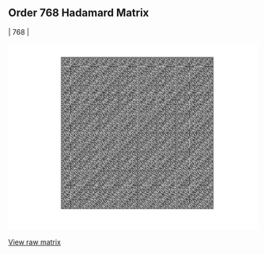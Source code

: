 ## Order 768 Hadamard Matrix

| 768 |

<img src="768.png" class="img-responsive" alt=""> 

[View raw matrix](order768.txt)
